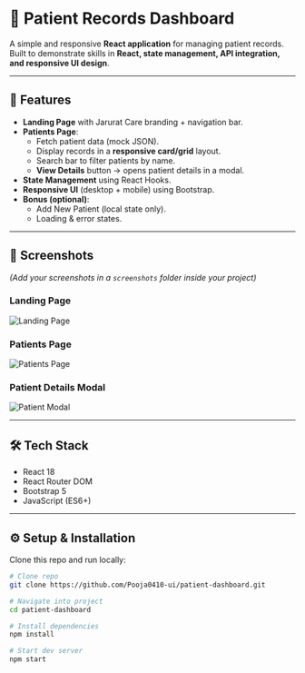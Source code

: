 # 🏥 Patient Records Dashboard

A simple and responsive **React application** for managing patient records.  
Built to demonstrate skills in **React, state management, API integration, and responsive UI design**.

---

## 🚀 Features
- **Landing Page** with Jarurat Care branding + navigation bar.
- **Patients Page**:
  - Fetch patient data (mock JSON).
  - Display records in a **responsive card/grid** layout.
  - Search bar to filter patients by name.
  - **View Details** button → opens patient details in a modal.
- **State Management** using React Hooks.
- **Responsive UI** (desktop + mobile) using Bootstrap.
- **Bonus (optional)**:
  - Add New Patient (local state only).
  - Loading & error states.

---

## 📸 Screenshots
*(Add your screenshots in a `screenshots` folder inside your project)*

### Landing Page
![Landing Page](./screenshots/screenshot1.png)

### Patients Page
![Patients Page](./screenshots/screenshot2.png)

### Patient Details Modal
![Patient Modal](./screenshots/screenshot3.png)

---

## 🛠 Tech Stack
- React 18
- React Router DOM
- Bootstrap 5
- JavaScript (ES6+)

---

## ⚙️ Setup & Installation
Clone this repo and run locally:

```bash
# Clone repo
git clone https://github.com/Pooja0410-ui/patient-dashboard.git

# Navigate into project
cd patient-dashboard

# Install dependencies
npm install

# Start dev server
npm start
